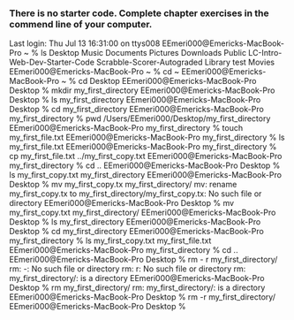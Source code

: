 ### There is no starter code. Complete chapter exercises in the commend line of your computer. 
Last login: Thu Jul 13 16:31:00 on ttys008
EEmeri000@Emericks-MacBook-Pro ~ % ls
Desktop				Music
Documents			Pictures
Downloads			Public
LC-Intro-Web-Dev-Starter-Code	Scrabble-Scorer-Autograded
Library				test
Movies
EEmeri000@Emericks-MacBook-Pro ~ % cd ~
EEmeri000@Emericks-MacBook-Pro ~ % cd Desktop
EEmeri000@Emericks-MacBook-Pro Desktop % mkdir my_first_directory
EEmeri000@Emericks-MacBook-Pro Desktop % ls
my_first_directory
EEmeri000@Emericks-MacBook-Pro Desktop % cd my_first_directory
EEmeri000@Emericks-MacBook-Pro my_first_directory % pwd
/Users/EEmeri000/Desktop/my_first_directory
EEmeri000@Emericks-MacBook-Pro my_first_directory % touch my_first_file.txt
EEmeri000@Emericks-MacBook-Pro my_first_directory % ls
my_first_file.txt
EEmeri000@Emericks-MacBook-Pro my_first_directory % cp my_first_file.txt ../my_first_copy.txt
EEmeri000@Emericks-MacBook-Pro my_first_directory % cd ..
EEmeri000@Emericks-MacBook-Pro Desktop % ls
my_first_copy.txt	my_first_directory
EEmeri000@Emericks-MacBook-Pro Desktop % mv my_first_copy.tx my_first_directory/
mv: rename my_first_copy.tx to my_first_directory/my_first_copy.tx: No such file or directory
EEmeri000@Emericks-MacBook-Pro Desktop % mv my_first_copy.txt my_first_directory/
EEmeri000@Emericks-MacBook-Pro Desktop % ls
my_first_directory
EEmeri000@Emericks-MacBook-Pro Desktop % cd my_first_directory
EEmeri000@Emericks-MacBook-Pro my_first_directory % ls
my_first_copy.txt	my_first_file.txt
EEmeri000@Emericks-MacBook-Pro my_first_directory % cd ..
EEmeri000@Emericks-MacBook-Pro Desktop % rm - r my_first_directory/
rm: -: No such file or directory
rm: r: No such file or directory
rm: my_first_directory/: is a directory
EEmeri000@Emericks-MacBook-Pro Desktop % rm my_first_directory/
rm: my_first_directory/: is a directory
EEmeri000@Emericks-MacBook-Pro Desktop % rm -r my_first_directory/
EEmeri000@Emericks-MacBook-Pro Desktop % 